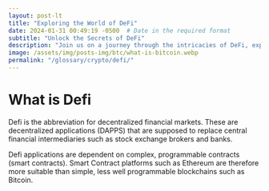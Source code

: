 ```yaml
---
layout: post-lt
title: "Exploring the World of DeFi"
date: 2024-01-31 00:49:19 -0500  # Date in the required format
subtitle: "Unlock the Secrets of DeFi"
description: "Join us on a journey through the intricacies of DeFi, exploring its impact on cryptocurrency markets and blockchain technology."
image: /assets/img/posts-img/btc/what-is-bitcoin.webp
permalink: "/glossary/crypto/defi/"
---
```

<h1>What is Defi</h1>

<p> Defi is the abbreviation for decentralized financial markets. These are decentralized applications (DAPPS) that are supposed to replace central financial intermediaries such as stock exchange brokers and banks. </p> <p> Defi applications are dependent on complex, programmable contracts (smart contracts). Smart Contract platforms such as Ethereum are therefore more suitable than simple, less well programmable blockchains such as Bitcoin. </p>
